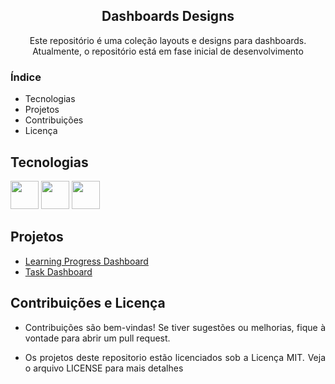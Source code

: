 <div  align=center>
 <h2>Dashboards Designs</h2>
 <p>Este repositório é uma coleção layouts e designs para dashboards. Atualmente, o repositório está em fase inicial de desenvolvimento</p>
</div>

<div align=justify>
 <h3>Índice</h3>
 
 * Tecnologias
 * Projetos
 * Contribuições
 * Licença
</div>

<div align=justify>
<h2>Tecnologias</h2>
<img height='45px' width='45px' src="https://cdn.jsdelivr.net/gh/devicons/devicon@latest/icons/html5/html5-original.svg" />
<img height='45px' width='45px' src="https://cdn.jsdelivr.net/gh/devicons/devicon@latest/icons/css3/css3-original.svg" />
<img height='45px' width='45px' src="https://cdn.jsdelivr.net/gh/devicons/devicon@latest/icons/javascript/javascript-original.svg" />
</div>          


<div>
<h2 align=justify>Projetos</h2>
 
 * <a href="https://github.com/TiagoDongo/Dashboards_Design/tree/main/Learning%20Progress%20Dashboard">Learning Progress Dashboard</a>
 * <a href="https://github.com/TiagoDongo/Dashboards_Design/tree/main/Task%20Dashboard">Task Dashboard</a>
</div>


<div align=justify>
<h2>Contribuições e Licença</h2> 

* <p>Contribuições são bem-vindas! Se tiver sugestões ou melhorias, fique à vontade para abrir um pull request.</p>
* <p>Os projetos deste repositorio estão licenciados sob a Licença MIT. Veja o arquivo LICENSE para mais detalhes</p>
</div>
